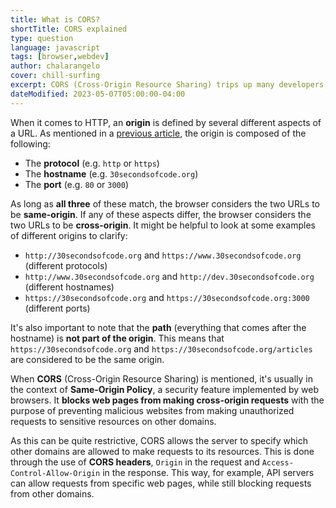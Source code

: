 ```yaml
---
title: What is CORS?
shortTitle: CORS explained
type: question
language: javascript
tags: [browser,webdev]
author: chalarangelo
cover: chill-surfing
excerpt: CORS (Cross-Origin Resource Sharing) trips up many developers, but it's pretty easy to wrap your head around.
dateModified: 2023-05-07T05:00:00-04:00
---
```


When it comes to HTTP, an **origin** is defined by several different aspects of a URL. As mentioned in a [previous article](/js/s/window-location-cheatsheet/), the origin is composed of the following:

- The **protocol** (e.g. `http` or `https`)
- The **hostname** (e.g. `30secondsofcode.org`)
- The **port** (e.g. `80` or `3000`)

As long as **all three** of these match, the browser considers the two URLs to be **same-origin**. If any of these aspects differ, the browser considers the two URLs to be **cross-origin**. It might be helpful to look at some examples of different origins to clarify:

- `http://30secondsofcode.org` and `https://www.30secondsofcode.org` (different protocols)
- `http://www.30secondsofcode.org` and `http://dev.30secondsofcode.org` (different hostnames)
- `https://30secondsofcode.org` and `https://30secondsofcode.org:3000` (different ports)

It's also important to note that the **path** (everything that comes after the hostname) is **not part of the origin**. This means that `https://30secondsofcode.org` and `https://30secondsofcode.org/articles` are considered to be the same origin.

When **CORS** (Cross-Origin Resource Sharing) is mentioned, it's usually in the context of **Same-Origin Policy**, a security feature implemented by web browsers. It **blocks web pages from making cross-origin requests** with the purpose of preventing malicious websites from making unauthorized requests to sensitive resources on other domains.

As this can be quite restrictive, CORS allows the server to specify which other domains are allowed to make requests to its resources. This is done through the use of **CORS headers**, `Origin` in the request and `Access-Control-Allow-Origin` in the response. This way, for example, API servers can allow requests from specific web pages, while still blocking requests from other domains.
